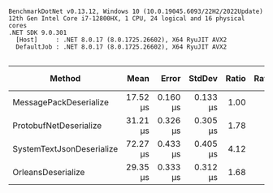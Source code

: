 ```

BenchmarkDotNet v0.13.12, Windows 10 (10.0.19045.6093/22H2/2022Update)
12th Gen Intel Core i7-12800HX, 1 CPU, 24 logical and 16 physical cores
.NET SDK 9.0.301
  [Host]     : .NET 8.0.17 (8.0.1725.26602), X64 RyuJIT AVX2
  DefaultJob : .NET 8.0.17 (8.0.1725.26602), X64 RyuJIT AVX2


```
| Method                    | Mean     | Error    | StdDev   | Ratio | RatioSD | Gen0   | Allocated | Alloc Ratio |
|-------------------------- |---------:|---------:|---------:|------:|--------:|-------:|----------:|------------:|
| MessagePackDeserialize    | 17.52 μs | 0.160 μs | 0.133 μs |  1.00 |    0.00 | 0.0305 |  11.74 KB |        1.00 |
| ProtobufNetDeserialize    | 31.21 μs | 0.326 μs | 0.305 μs |  1.78 |    0.02 |      - |  11.74 KB |        1.00 |
| SystemTextJsonDeserialize | 72.27 μs | 0.433 μs | 0.405 μs |  4.12 |    0.04 | 0.1221 |  67.65 KB |        5.76 |
| OrleansDeserialize        | 29.35 μs | 0.333 μs | 0.312 μs |  1.68 |    0.02 |      - |  11.74 KB |        1.00 |
